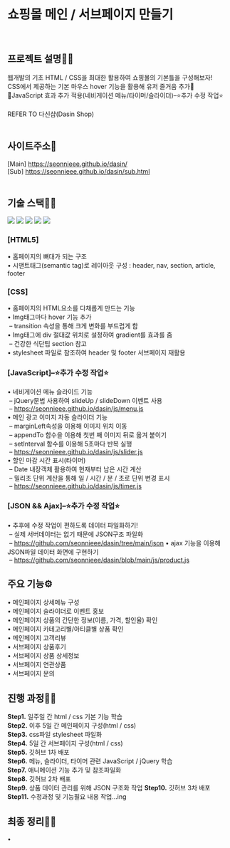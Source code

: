 <h1 fontSize="50px">쇼핑몰 메인 / 서브페이지 만들기</h1><br>

## 프로젝트 설명🐱‍🏍
웹개발의 기초 HTML / CSS을 최대한 활용하여 쇼핑몰의 기본틀을 구성해보자! <br>
CSS에서 제공하는 기본 마우스 hover 기능을 활용해 유저 즐거움 추가🤩 <br>
🚩JavaScript 효과 추가 적용(네비게이션 메뉴/타이머/슬라이더)–⭐추가 수정 작업⭐ <br><br>
REFER TO 다신샵(Dasin Shop) <br><br>

## 사이트주소🚀
[Main] https://seonnieee.github.io/dasin/ <br>
[Sub] https://seonnieee.github.io/dasin/sub.html <br><br>

## 기술 스택👩‍🔧
<p>
  <img src="https://img.shields.io/badge/html5-E34F26?style=for-the-badge&logo=html5&logoColor=white">
  <img src="https://img.shields.io/badge/css-1572B6?style=for-the-badge&logo=css3&logoColor=white">
  <img src="https://img.shields.io/badge/javascript-F7DF1E?style=for-the-badge&logo=javascript&logoColor=black">
  <img src="https://img.shields.io/badge/jquery-0769AD?style=for-the-badge&logo=jquery&logoColor=white">
  <img src="https://img.shields.io/badge/json-000000?style=for-the-badge&logo=json&logoColor=white">
</p>

### [HTML5]
• 홈페이지의 뼈대가 되는 구조 <br>
• 시맨트태그(semantic tag)로 레이아웃 구성 : header, nav, section, article, footer<br>

### [CSS]
• 홈페이지의 HTML요소를 다채롭게 만드는 기능<br>
• Img태그마다 hover 기능 추가<br>
&nbsp;– transition 속성을 통해 크게 변화를 부드럽게 함 <br>
• Img태그에 div 절대값 위치로 설정하여 gradient를 효과를 줌 <br>
&nbsp;– 건강한 식단팁 section 참고 <br>
• stylesheet 파일로 참조하여 header 및 footer 서브페이지 재활용 <br>

### [JavaScript]–⭐추가 수정 작업⭐
• 네비게이션 메뉴 슬라이드 기능 <br>
&nbsp;– jQuery문법 사용하여 slideUp / slideDown 이벤트 사용<br>
&nbsp;– https://seonnieee.github.io/dasin/js/menu.js <br>
• 메인 광고 이미지 자동 슬라이더 기능 <br>
&nbsp;– marginLeft속성을 이용해 이미지 위치 이동 <br>
&nbsp;– appendTo 함수을 이용해 첫번 째 이미지 뒤로 옮겨 붙이기 <br>
&nbsp;– setInterval 함수를 이용해 5초마다 반복 실행 <br>
&nbsp;– https://seonnieee.github.io/dasin/js/slider.js <br>
• 할인 마감 시간 표시(타이머) <br>
&nbsp;– Date 내장객체 활용하여 현재부터 남은 시간 계산 <br>
&nbsp;– 밀리초 단위 계산을 통해 일 / 시간 / 분 / 초로 단위 변경 표시 <br>
&nbsp;– https://seonnieee.github.io/dasin/js/timer.js <br>

### [JSON && Ajax]–⭐추가 수정 작업⭐
• 추후에 수정 작업이 편하도록 데이터 파일화하기!  <br>
&nbsp;– 실제 서버데이터는 없기 때문에 JSON구조 파일화  <br>
&nbsp;– https://github.com/seonnieee/dasin/tree/main/json
• ajax 기능을 이용해 JSON파일 데이터 화면에 구현하기 <br>
&nbsp;– https://github.com/seonnieee/dasin/blob/main/js/product.js

## 주요 기능⚙
• 메인페이지 상세메뉴 구성 <br>
• 메인페이지 슬라이더로 이벤트 홍보 <br>
• 메인페이지 상품의 간단한 정보(이름, 가격, 할인율) 확인 <br>
• 메인페이지 카테고리별/아티클별 상품 확인 <br>
• 메인페이지 고객리뷰 <br>
• 서브페이지 상품후기 <br>
• 서브페이지 상품 상세정보 <br>
• 서브페이지 연관상품 <br>
• 서브페이지 문의 <br>

## 진행 과정🏃‍♀️
<strong>Step1.</strong> 일주일 간 html / css 기본 기능 학습 <br>
<strong>Step2.</strong> 이후 5일 간 메인페이지 구성(html / css) <br>
<strong>Step3.</strong> css파일 stylesheet 파일화 <br>
<strong>Step4.</strong> 5일 간 서브페이지 구성(html / css) <br>
<strong>Step5.</strong> 깃허브 1차 배포 <br>
<strong>Step6.</strong> 메뉴, 슬라이더, 타이머 관련 JavaScript / jQuery 학습 <br>
<strong>Step7.</strong> 애니메이션 기능 추가 및 참조파일화 <br>
<strong>Step8.</strong> 깃허브 2차 배포 <br>
<strong>Step9.</strong> 상품 데이터 관리를 위해 JSON 구조화 작업
<strong>Step10.</strong> 깃허브 3차 배포
<strong>Step11.</strong> 수정과정 및 기능필요 내용 작업...ing <br>

## 최종 정리🤸‍♀️
• 
